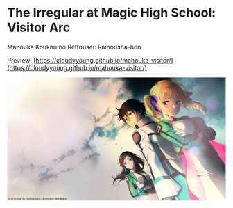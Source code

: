 # The Irregular at Magic High School: Visitor Arc
Mahouka Koukou no Rettousei: Raihousha-hen

Preview: [https://cloudyyoung.github.io/mahouka-visitor/](https://cloudyyoung.github.io/mahouka-visitor/)

![img/wp04.jpg](img/wp04.jpg)
